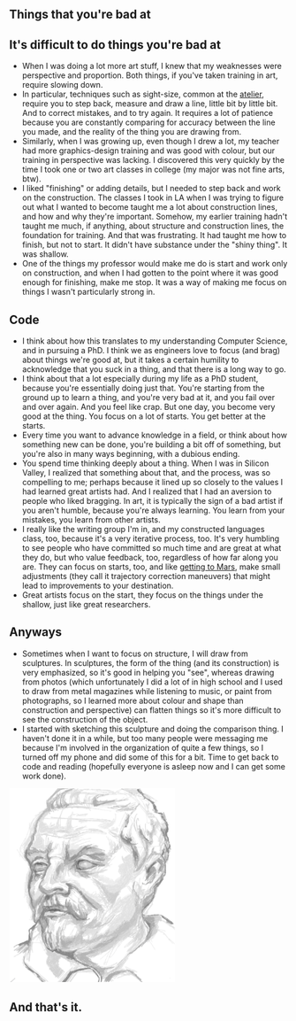 ## Things that you're bad at

## It's difficult to do things you're bad at
- When I was doing a lot more art stuff, I knew that my weaknesses were perspective and proportion.
  Both things, if you've taken training in art, require slowing down. 
- In particular, techniques such as sight-size, common at the [atelier](https://en.wikipedia.org/wiki/Atelier), require you to step
  back, measure and draw a line, little bit by little bit. And to correct mistakes, and to try again. It requires a lot of patience
  because you are constantly comparing for accuracy between the line you made, and the reality of the thing you are drawing from.
- Similarly, when I was growing up, even though I drew a lot, my teacher had more graphics-design training and was good with colour,
  but our training in perspective was lacking. I discovered this very quickly by the time I took one or two art classes in college (my major
  was not fine arts, btw). 
- I liked "finishing" or adding details, but I needed to step back and work on the construction. The classes I took in LA when I was trying 
  to figure out what I wanted to become taught me a lot about construction lines, and how and why they're important. Somehow, my earlier 
  training hadn't taught me much, if anything, about structure and construction lines, the foundation for training. And that was frustrating.
  It had taught me how to finish, but not to start. It didn't have substance under the "shiny thing". It was shallow.
- One of the things my professor would make me do is start and work only on construction, and when I had gotten to the point where it was
  good enough for finishing, make me stop. It was a way of making me focus on things I wasn't particularly strong in.
  
## Code
- I think about how this translates to my understanding Computer Science, and in pursuing a PhD. I think we as engineers love to focus (and brag)
  about things we're good at, but it takes a certain humility to acknowledge that you suck in a thing, and that there is a long way to go.
- I think about that a lot especially during my life as a PhD student, because you're essentially doing just that. You're starting from the ground
  up to learn a thing, and you're very bad at it, and you fail over and over again. And you feel like crap. But one day, you become very good
  at the thing. You focus on a lot of starts. You get better at the starts.
- Every time you want to advance knowledge in a field, or think about how something new can be done, you're building a bit off of something,
  but you're also in many ways beginning, with a dubious ending.
- You spend time thinking deeply about a thing. When I was in Silicon Valley, I realized that something about that, and the process, was so 
  compelling to me; perhaps because it lined up so closely to the values I had learned great artists had. And I realized that I had an aversion
  to people who liked bragging. In art, it is typically the sign of a bad artist if you aren't humble, because you're always learning. You learn
  from your mistakes, you learn from other artists.
- I really like the writing group I'm in, and my constructed languages class, too, because it's a very iterative process, too. It's very humbling 
  to see people who have committed so much time and are great at what they do, but who value feedback, too, regardless of how far along you are.
  They can focus on starts, too, and like [getting to Mars](https://mars.nasa.gov/mro/mission/timeline/mtcruise/cruisetcms/), make small adjustments (they call it trajectory correction maneuvers) that might lead to improvements to your destination.
- Great artists focus on the start, they focus on the things under the shallow, just like great researchers. 

## Anyways
- Sometimes when I want to focus on structure, I will draw from sculptures. In sculptures, the form of the thing (and its construction) is very
  emphasized, so it's good in helping you "see", whereas drawing from photos (which unfortunately I did a lot of in high school and I used to draw from metal magazines while listening to music, or paint from photographs, so I learned
  more about colour and shape than construction and perspective) can flatten things so it's more difficult to see the construction of the object.
- I started with sketching this sculpture and doing the comparison thing. I haven't done it in a while, but too many people were messaging me because I'm involved in the organization of quite a few things,
  so I turned off my phone and did some of this for a bit. Time to get back to code and reading (hopefully everyone is asleep now and I can get some work done).

<img src="/images/bernini_.png" width="300">

## And that's it.
